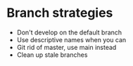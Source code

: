 # Branch strategies

- Don't develop on the default branch
- Use descriptive names when you can
- Git rid of master, use main instead
- Clean up stale branches
